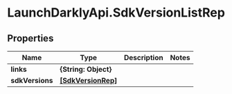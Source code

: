 # LaunchDarklyApi.SdkVersionListRep

## Properties

Name | Type | Description | Notes
------------ | ------------- | ------------- | -------------
**links** | **{String: Object}** |  | 
**sdkVersions** | [**[SdkVersionRep]**](SdkVersionRep.md) |  | 


